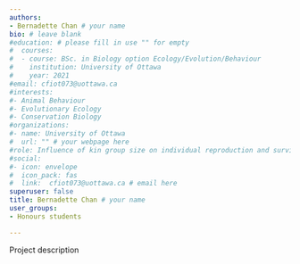 ```yaml
---
authors:
- Bernadette Chan # your name
bio: # leave blank
#education: # please fill in use "" for empty
#  courses:
#  - course: BSc. in Biology option Ecology/Evolution/Behaviour
#    institution: University of Ottawa
#    year: 2021
#email: cfiot073@uottawa.ca
#interests:
#- Animal Behaviour
#- Evolutionary Ecology
#- Conservation Biology
#organizations:
#- name: University of Ottawa 
#  url: "" # your webpage here
#role: Influence of kin group size on individual reproduction and survival of yellow-bellied marmots.
#social:
#- icon: envelope
#  icon_pack: fas
#  link:  cfiot073@uottawa.ca # email here
superuser: false
title: Bernadette Chan # your name
user_groups:
- Honours students

---
```


Project description